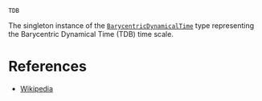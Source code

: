 ```
TDB
```

The singleton instance of the [`BarycentricDynamicalTime`](@ref) type representing the Barycentric Dynamical Time (TDB) time scale.

# References

  * [Wikipedia](https://en.wikipedia.org/wiki/Barycentric_Dynamical_Time)
